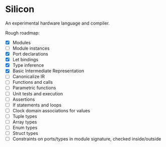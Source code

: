 # Silicon

An experimental hardware language and compiler.

Rough roadmap:

- [x] Modules
- [ ] Module instances
- [x] Port declarations
- [x] Let bindings
- [x] Type inference
- [x] Basic Intermediate Representation
- [ ] Canonicalize IR
- [ ] Functions and calls
- [ ] Parametric functions
- [ ] Unit tests and execution
- [ ] Assertions
- [ ] If statements and loops
- [ ] Clock domain associations for values
- [ ] Tuple types
- [ ] Array types
- [ ] Enum types
- [ ] Struct types
- [ ] Constraints on ports/types in module signature, checked inside/outside
